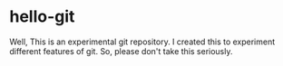 # hello-git

Well, This is an experimental git repository. I created this to experiment different features of git. So, please don't take this seriously.
